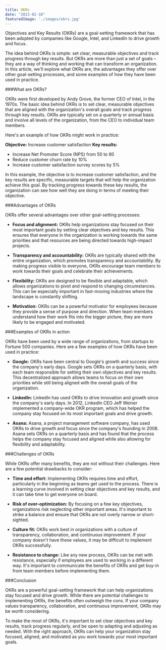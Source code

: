 ```yaml
---
title: OKRs
date: "2023-02-10"
featuredImage: './images/okrs.jpg'
---
```

Objectives and Key Results (OKRs) are a goal-setting framework that has been adopted by companies like Google, Intel, and LinkedIn to drive growth and focus.
<!-- end -->
The idea behind OKRs is simple: set clear, measurable objectives and track progress through key results. But OKRs are more than just a set of goals – they are a way of thinking and working that can transform an organization. In this article, we'll explore what OKRs are, the advantages they offer over other goal-setting processes, and some examples of how they have been used in practice.

###What are OKRs?

OKRs were first developed by Andy Grove, the former CEO of Intel, in the 1970s. The basic idea behind OKRs is to set clear, measurable objectives that are aligned with the organization's overall goals and track progress through key results. OKRs are typically set on a quarterly or annual basis and involve all levels of the organization, from the CEO to individual team members.

Here's an example of how OKRs might work in practice:

**Objective:** Increase customer satisfaction
**Key results:** 
* Increase Net Promoter Score (NPS) from 50 to 60
* Reduce customer churn rate by 10%
* Increase customer satisfaction survey scores by 5%

In this example, the objective is to increase customer satisfaction, and the key results are specific, measurable targets that will help the organization achieve this goal. By tracking progress towards these key results, the organization can see how well they are doing in terms of meeting their objective.

###Advantages of OKRs

OKRs offer several advantages over other goal-setting processes:

* **Focus and alignment:** OKRs help organizations stay focused on their most important goals by setting clear objectives and key results. This ensures that everyone in the organization is working towards the same priorities and that resources are being directed towards high-impact projects.

* **Transparency and accountability:** OKRs are typically shared with the entire organization, which promotes transparency and accountability. By making progress visible to everyone, OKRs encourage team members to work towards their goals and celebrate their achievements.

* **Flexibility:** OKRs are designed to be flexible and adaptable, which allows organizations to pivot and respond to changing circumstances. This can be especially important in fast-moving industries where the landscape is constantly shifting.

* **Motivation:** OKRs can be a powerful motivator for employees because they provide a sense of purpose and direction. When team members understand how their work fits into the bigger picture, they are more likely to be engaged and motivated.

###Examples of OKRs in action

OKRs have been used by a wide range of organizations, from startups to Fortune 500 companies. Here are a few examples of how OKRs have been used in practice:

* **Google:** OKRs have been central to Google's growth and success since the company's early days. Google sets OKRs on a quarterly basis, with each team responsible for setting their own objectives and key results. This decentralized approach allows teams to focus on their own priorities while still being aligned with the overall goals of the organization.

* **LinkedIn:** LinkedIn has used OKRs to drive innovation and growth since the company's early days. In 2012, LinkedIn CEO Jeff Weiner implemented a company-wide OKR program, which has helped the company stay focused on its most important goals and drive growth.

* **Asana:** Asana, a project management software company, has used OKRs to drive growth and focus since the company's founding in 2008. Asana sets OKRs on a quarterly basis and has found that the process helps the company stay focused and aligned while also allowing for flexibility and adaptability.

###Challenges of OKRs

While OKRs offer many benefits, they are not without their challenges. Here are a few potential drawbacks to consider:

* **Time and effort:** Implementing OKRs requires time and effort, particularly in the beginning as teams get used to the process. There is a learning curve involved in setting clear objectives and key results, and it can take time to get everyone on board.

* **Risk of over-optimization:** By focusing on a few key objectives, organizations risk neglecting other important areas. It's important to strike a balance and ensure that OKRs are not overly narrow or short-sighted.

* **Culture fit:** OKRs work best in organizations with a culture of transparency, collaboration, and continuous improvement. If your company doesn't have these values, it may be difficult to implement OKRs successfully.

* **Resistance to change:** Like any new process, OKRs can be met with resistance, especially if employees are used to working in a different way. It's important to communicate the benefits of OKRs and get buy-in from team members before implementing them.

###Conclusion

OKRs are a powerful goal-setting framework that can help organizations stay focused and drive growth. While there are potential challenges to implementing OKRs, the benefits often outweigh the cons. If your company values transparency, collaboration, and continuous improvement, OKRs may be worth considering. 

To make the most of OKRs, it's important to set clear objectives and key results, track progress regularly, and be open to adapting and adjusting as needed. With the right approach, OKRs can help your organization stay focused, aligned, and motivated as you work towards your most important goals.